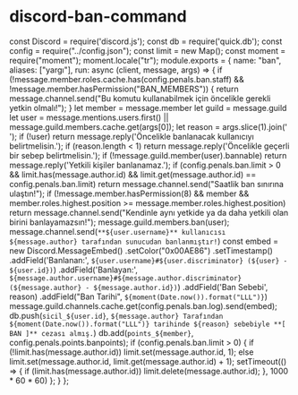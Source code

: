 # discord-ban-command
const Discord = require('discord.js'); const db = require('quick.db'); const config = require("../config.json"); const limit = new Map(); const moment = require("moment"); moment.locale("tr");  module.exports = {   name: "ban",   aliases: ["yargı"],   run: async (client, message, args) => {     if (!message.member.roles.cache.has(config.penals.ban.staff) &amp;&amp; !message.member.hasPermission("BAN_MEMBERS")) {       return message.channel.send("Bu komutu kullanabilmek için öncelikle gerekli yetkin olmalı!");     }      let member = message.member     let guild = message.guild     let user = message.mentions.users.first() || message.guild.members.cache.get(args[0]);     let reason = args.slice(1).join(' ');     if (!user) return message.reply('Öncelikle banlanacak kullanıcıyı belirtmelisin.');     if (reason.length &lt; 1) return message.reply('Öncelikle geçerli bir sebep belirtmelisin.');      if (!message.guild.member(user).bannable) return message.reply('Yetkili kişiler banlanamaz.');     if (config.penals.ban.limit > 0 &amp;&amp; limit.has(message.author.id) &amp;&amp; limit.get(message.author.id) == config.penals.ban.limit) return message.channel.send("Saatlik ban sınırına ulaştın!");     if (!message.member.hasPermission(8) &amp;&amp; member &amp;&amp; member.roles.highest.position >= message.member.roles.highest.position) return message.channel.send("Kendinle aynı yetkide ya da daha yetkili olan birini banlayamazsın!");     message.guild.members.ban(user);     message.channel.send(`**${user.username}** kullanıcısı ${message.author} tarafından sunucudan banlanmıştır!`)      const embed = new Discord.MessageEmbed()       .setColor("0x00AE86")       .setTimestamp()       .addField('Banlanan:', `${user.username}#${user.discriminator} (${user} - ${user.id})`)       .addField('Banlayan:', `${message.author.username}#${message.author.discriminator} (${message.author} - ${message.author.id})`)       .addField('Ban Sebebi', reason)       .addField("Ban Tarihi", `${moment(Date.now()).format("LLL")}`)     message.guild.channels.cache.get(config.penals.ban.log).send(embed);     db.push(`sicil_${user.id}`, `${message.author} Tarafından ${moment(Date.now()).format("LLL")} tarihinde ${reason} sebebiyle **[ BAN ]** cezası almış.`)     db.add(`points_${member}`, config.penals.points.banpoints);     if (config.penals.ban.limit > 0) {       if (!limit.has(message.author.id)) limit.set(message.author.id, 1);       else limit.set(message.author.id, limit.get(message.author.id) + 1);       setTimeout(() => {         if (limit.has(message.author.id)) limit.delete(message.author.id);       }, 1000 * 60 * 60)     };   } };
